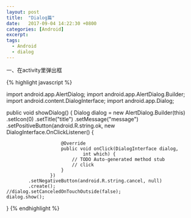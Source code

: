 ```yaml
---
layout: post
title:  "Dialog篇"
date:   2017-09-04 14:22:30 +0800
categories: [Android]
excerpt: 
tags:
  - Android
  - dialog
---
```

一、在activity里弹出框

{% highlight javascript %}

import android.app.AlertDialog;
import android.app.AlertDialog.Builder;
import android.content.DialogInterface;
import android.app.Dialog;

public void showDialog() {
	Dialog dialog = new AlertDialog.Builder(this)
			.setIcon(0)
			.setTitle("title")
			.setMessage("message")
			.setPositiveButton(android.R.string.ok,
					new DialogInterface.OnClickListener() {

						@Override
						public void onClick(DialogInterface dialog,
								int which) {
							// TODO Auto-generated method stub
							// click
						}
					})
			.setNegativeButton(android.R.string.cancel, null)
			.create();
	//dialog.setCanceledOnTouchOutside(false);
	dialog.show();
}
{% endhighlight %}
